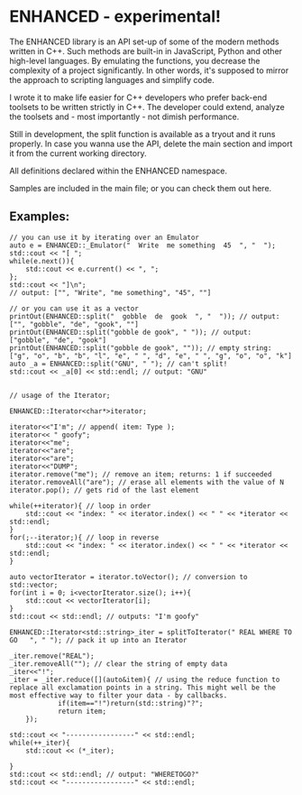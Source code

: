 # ENHANCED - experimental!

The ENHANCED library is an API set-up of some of the modern methods written in C++. Such methods are built-in in JavaScript, Python and other high-level languages. By emulating the functions, you decrease the complexity of a project significantly. In other words, it's supposed to mirror the approach to scripting languages and simplify code.

I wrote it to make life easier for C++ developers who prefer back-end toolsets to be written strictly in C++. The developer could extend, analyze the toolsets and - most importantly - not dimish performance.

Still in development, the split function is available as a tryout and it runs properly. In case you wanna use the API, delete the main section and import it from the current working directory.


All definitions declared within the ENHANCED namespace.

Samples are included in the main file; or you can check them out here.

## Examples:

	// you can use it by iterating over an Emulator
	auto e = ENHANCED::_Emulator("  Write  me something  45  ", "  "); 
	std::cout << "[ ";
	while(e.next()){
		std::cout << e.current() << ", ";
	};
	std::cout << "]\n";
	// output: ["", "Write", "me something", "45", ""]
	
	// or you can use it as a vector
	printOut(ENHANCED::split("  gobble  de  gook  ", "  ")); // output: ["", "gobble", "de", "gook", ""]
	printOut(ENHANCED::split("gobble de gook", " ")); // output: ["gobble", "de", "gook"]
	printOut(ENHANCED::split("gobble de gook", "")); // empty string: ["g", "o", "b", "b", "l", "e", " ", "d", "e", " ", "g", "o", "o", "k"]
	auto _a = ENHANCED::split("GNU", " "); // can't split!
	std::cout << _a[0] << std::endl; // output: "GNU"
	
	
	// usage of the Iterator;
	
	ENHANCED::Iterator<char*>iterator;
	
	iterator<<"I'm"; // append( item: Type );
	iterator<< " goofy";
	iterator<<"me";
	iterator<<"are";
	iterator<<"are";
	iterator<<"DUMP";
	iterator.remove("me"); // remove an item; returns: 1 if succeeded
	iterator.removeAll("are"); // erase all elements with the value of N
	iterator.pop(); // gets rid of the last element

	while(++iterator){ // loop in order
		std::cout << "index: " << iterator.index() << " " << *iterator << std::endl;
	}
	for(;--iterator;){ // loop in reverse
		std::cout << "index: " << iterator.index() << " " << *iterator << std::endl;
	}

	auto vectorIterator = iterator.toVector(); // conversion to std::vector;
	for(int i = 0; i<vectorIterator.size(); i++){
		std::cout << vectorIterator[i];		
	}
	std::cout << std::endl; // outputs: "I'm goofy"
	
	ENHANCED::Iterator<std::string>_iter = splitToIterator(" REAL WHERE TO GO   ", " "); // pack it up into an Iterator

	_iter.remove("REAL");
	_iter.removeAll(""); // clear the string of empty data
	_iter<<"!";
	_iter = _iter.reduce([](auto&item){ // using the reduce function to replace all exclamation points in a string. This might well be the most effective way to filter your data - by callbacks. 
                if(item=="!")return(std::string)"?";
                return item;
        });
	
	std::cout << "-----------------" << std::endl;
	while(++_iter){
		std::cout << (*_iter);

	}
	std::cout << std::endl; // output: "WHERETOGO?"
	std::cout << "-----------------" << std::endl;
